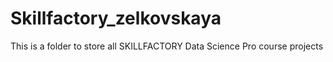 # Skillfactory_zelkovskaya
This is a folder to store all SKILLFACTORY Data Science Pro course projects
